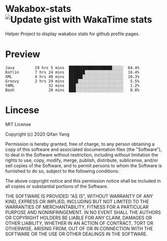  # Wakabox-stats ![Update gist with WakaTime stats](https://github.com/underwindfall/wakabox-stats/workflows/Update%20gist%20with%20WakaTime%20stats/badge.svg)

  Helper Project to display wakabox stats for github profile pages. 
 # Preview 
  
  ```  
 Java         29 hrs 5 mins  ███████████████████░░░░░  64.4%
Kotlin       7 hrs 24 mins  ███████░░░░░░░░░░░░░░░░░  16.4%
XML          4 hrs 40 mins  ██████░░░░░░░░░░░░░░░░░░  10.3%
Groovy       2 hrs 29 mins  ████░░░░░░░░░░░░░░░░░░░░   5.5%
YAML               32 mins  ███░░░░░░░░░░░░░░░░░░░░░   1.2%
Bash               20 mins  ███░░░░░░░░░░░░░░░░░░░░░   0.8% 
 ``` 
  
 
 # Lincese 

  MIT License

  Copyright (c) 2020 Qifan Yang
  
  Permission is hereby granted, free of charge, to any person obtaining a copy
  of this software and associated documentation files (the "Software"), to deal
  in the Software without restriction, including without limitation the rights
  to use, copy, modify, merge, publish, distribute, sublicense, and/or sell
  copies of the Software, and to permit persons to whom the Software is
  furnished to do so, subject to the following conditions:
  
  The above copyright notice and this permission notice shall be included in all
  copies or substantial portions of the Software.
  
  THE SOFTWARE IS PROVIDED "AS IS", WITHOUT WARRANTY OF ANY KIND, EXPRESS OR
  IMPLIED, INCLUDING BUT NOT LIMITED TO THE WARRANTIES OF MERCHANTABILITY,
  FITNESS FOR A PARTICULAR PURPOSE AND NONINFRINGEMENT. IN NO EVENT SHALL THE
  AUTHORS OR COPYRIGHT HOLDERS BE LIABLE FOR ANY CLAIM, DAMAGES OR OTHER
  LIABILITY, WHETHER IN AN ACTION OF CONTRACT, TORT OR OTHERWISE, ARISING FROM,
  OUT OF OR IN CONNECTION WITH THE SOFTWARE OR THE USE OR OTHER DEALINGS IN THE
  SOFTWARE.
